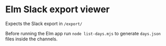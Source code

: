 # Elm Slack export viewer

Expects the Slack export in `/export/`

Before running the Elm app run `node list-days.mjs` to generate `days.json` files inside the channels.

